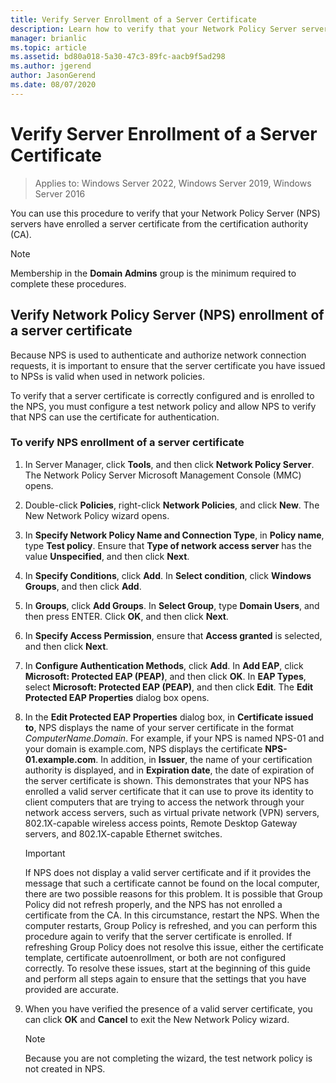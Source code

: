 ```yaml
---
title: Verify Server Enrollment of a Server Certificate
description: Learn how to verify that your Network Policy Server servers have enrolled a server certificate from the certification authority.
manager: brianlic
ms.topic: article
ms.assetid: bd80a018-5a30-47c3-89fc-aacb9f5ad298
ms.author: jgerend
author: JasonGerend
ms.date: 08/07/2020
---
```

# Verify Server Enrollment of a Server Certificate

>Applies to: Windows Server 2022, Windows Server 2019, Windows Server 2016

You can use this procedure to verify that your Network Policy Server (NPS) servers have enrolled a server certificate from the certification authority (CA).

>[!NOTE]
>Membership in the **Domain Admins** group is the minimum required to complete these procedures.

## Verify Network Policy Server (NPS) enrollment of a server certificate

Because NPS is used to authenticate and authorize network connection requests, it is important to ensure that the server certificate you have issued to NPSs is valid when used in network policies.

To verify that a server certificate is correctly configured and is enrolled to the NPS, you must configure a test network policy and allow NPS to verify that NPS can use the certificate for authentication.

### To verify NPS enrollment of a server certificate

1.  In Server Manager, click **Tools**, and then click **Network Policy Server**. The Network Policy Server Microsoft Management Console (MMC) opens.

2.  Double-click **Policies**, right-click **Network Policies**, and click **New**. The New Network Policy wizard opens.

3.  In **Specify Network Policy Name and Connection Type**, in **Policy name**, type **Test policy**. Ensure that **Type of network access server** has the value **Unspecified**, and then click **Next**.

4.  In **Specify Conditions**, click **Add**. In **Select condition**, click **Windows Groups**, and then click **Add**.

5.  In **Groups**, click **Add Groups**. In **Select Group**, type **Domain Users**, and then press ENTER. Click **OK**, and then click **Next**.

6.  In **Specify Access Permission**, ensure that **Access granted** is selected, and then click **Next**.

7.  In **Configure Authentication Methods**, click **Add**. In **Add EAP**, click **Microsoft: Protected EAP (PEAP)**, and then click **OK**. In **EAP Types**, select **Microsoft: Protected EAP (PEAP)**, and then click **Edit**. The **Edit Protected EAP Properties** dialog box opens.

8.  In the **Edit Protected EAP Properties** dialog box, in **Certificate issued to**, NPS displays the name of your server certificate in the format *ComputerName*.*Domain*. For example, if your NPS is named NPS-01 and your domain is example.com, NPS displays the certificate **NPS-01.example.com**. In addition, in **Issuer**, the name of your certification authority is displayed, and in **Expiration date**, the date of expiration of the server certificate is shown. This demonstrates that your NPS has enrolled a valid server certificate that it can use to prove its identity to client computers that are trying to access the network through your network access servers, such as virtual private network (VPN) servers, 802.1X-capable wireless access points, Remote Desktop Gateway servers, and 802.1X-capable Ethernet switches.

    > [!IMPORTANT]
    > If NPS does not display a valid server certificate and if it provides the message that such a certificate cannot be found on the local computer, there are two possible reasons for this problem. It is possible that Group Policy did not refresh properly, and the NPS has not enrolled a certificate from the CA. In this circumstance, restart the NPS. When the computer restarts, Group Policy is refreshed, and you can perform this procedure again to verify that the server certificate is enrolled. If refreshing Group Policy does not resolve this issue, either the certificate template, certificate autoenrollment, or both are not configured correctly. To resolve these issues, start at the beginning of this guide and perform all steps again to ensure that the settings that you have provided are accurate.

9. When you have verified the presence of a valid server certificate, you can click **OK** and **Cancel** to exit the New Network Policy wizard.

    > [!NOTE]
    > Because you are not completing the wizard, the test network policy is not created in NPS.



